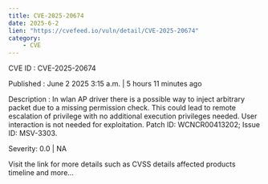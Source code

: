 ```yaml
---
title: CVE-2025-20674
date: 2025-6-2
lien: "https://cvefeed.io/vuln/detail/CVE-2025-20674"
category:
    - CVE
---
```


CVE ID : CVE-2025-20674

Published :  June 2
2025
3:15 a.m. | 5 hours
11 minutes ago

Description : In wlan AP driver
there is a possible way to inject arbitrary packet due to a missing permission check. This could lead to remote escalation of privilege with no additional execution privileges needed. User interaction is not needed for exploitation. Patch ID: WCNCR00413202; Issue ID: MSV-3303.

Severity: 0.0 | NA

Visit the link for more details
such as CVSS details
affected products
timeline
and more...
